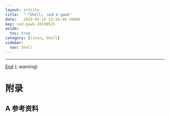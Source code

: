 ```yaml
---
layout: article
title:  "「Shell」 sed & gawk"
date:   2019-05-15 13:16:40 +0800
key: sed-gawk-20190515
aside:
  toc: true
category: [linux, Shell]
sidebar:
  nav: Shell
---
```

<span id="head"></span>
<!--more-->




-------------------  
[End](#head)
{:.warning}  


# 附录
## A 参考资料
